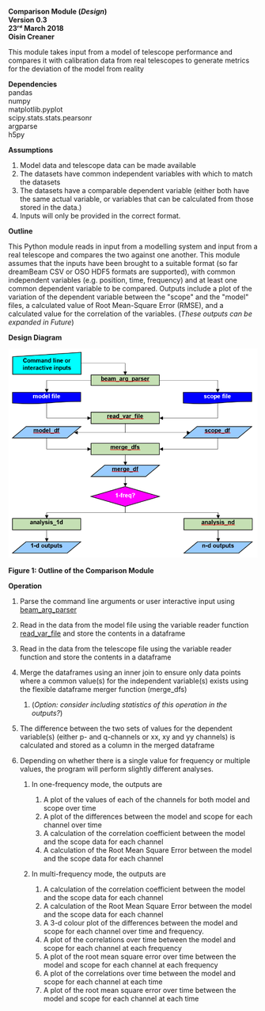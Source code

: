 **Comparison Module (*Design*)\
Version 0.3\
23ʳᵈ March 2018\
Oisin Creaner**

This module takes input from a model of telescope performance and
compares it with calibration data from real telescopes to generate
metrics for the deviation of the model from reality

**Dependencies**\
pandas\
numpy\
matplotlib.pyplot\
scipy.stats.stats.pearsonr\
argparse\
h5py

**Assumptions**

1.  Model data and telescope data can be made available
2.  The datasets have common independent variables with which to match
    the datasets
3.  The datasets have a comparable dependent variable (either both have the same 
    actual variable, or variables that can be calculated from those stored in the data.)
4.  Inputs will only be provided in the correct format.

**Outline**

This Python module reads in input from a modelling system and input from a real
telescope and compares the two against one another. This module assumes
that the inputs have been brought to a suitable format (so far dreamBeam CSV or OSO HDF5 formats are supported), with common
independent variables (e.g. position, time, frequency) and at least one
common dependent variable to be compared. Outputs include a plot of the
variation of the dependent variable between the "scope" and the "model" files, 
a calculated value of Root
Mean-Square Error (RMSE), and a calculated value for the correlation of
the variables. (*These outputs can be expanded in Future*)

**Design Diagram**

![Design Diagram](../images/comparison_module_fig1_v2.PNG)

**Figure 1: Outline of the Comparison Module**

**Operation**

1. Parse the command line arguments or user interactive input using 
[beam_arg_parser](/comparison_module/function_docs/arg_parser.md)
2. Read in the data from the model file using the variable reader function 
[read_var_file](/comparison_module/function_docs/file_reading_functions.md)
and store the contents in a dataframe
   
3.  Read in the data from the telescope file using the variable reader function and store the contents in a
    dataframe

4.  Merge the dataframes using an inner join to ensure only data points
    where a common value(s) for the independent variable(s) exists using 
    the flexible dataframe merger function (merge_dfs)
    1.  (*Option: consider including statistics of this operation in the outputs?*)

5.  The difference between the two sets of values for the dependent
    variable(s) (either p- and q-channels or xx, xy and yy channels) 
    is calculated and stored as a column in the merged dataframe

6.  Depending on whether there is a single value for frequency or multiple values, 
    the program will perform slightly different analyses.  

    1.  In one-frequency mode, the outputs are
        1.  A plot of the values of each of the channels for both model and scope over time
        2.  A plot of the differences between the model and scope for each channel over time
        3.  A calculation of the correlation coefficient between the model
            and the scope data for each channel
        4.  A calculation of the Root Mean Square Error between the model
            and the scope data for each channel
            
    2.  In multi-frequency mode, the outputs are
        1.  A calculation of the correlation coefficient between the model
            and the scope data for each channel
        2.  A calculation of the Root Mean Square Error between the model
            and the scope data for each channel
        3.  A 3-d colour plot of the differences between the model and scope
            for each channel over time and frequency.  
        4.  A plot of the correlations over time between the model and scope for each channel at each frequency
        5.  A plot of the root mean square error over time between the model and scope for each channel at each frequency        
        6.  A plot of the correlations over time between the model and scope for each channel at each time
        7.  A plot of the root mean square error over time between the model and scope for each channel at each time        

